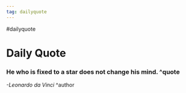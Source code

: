 ```yaml
---
tag: dailyquote
---
```


#dailyquote

# Daily Quote

### He who is fixed to a star does not change his mind. ^quote
*-Leonardo da Vinci* ^author
